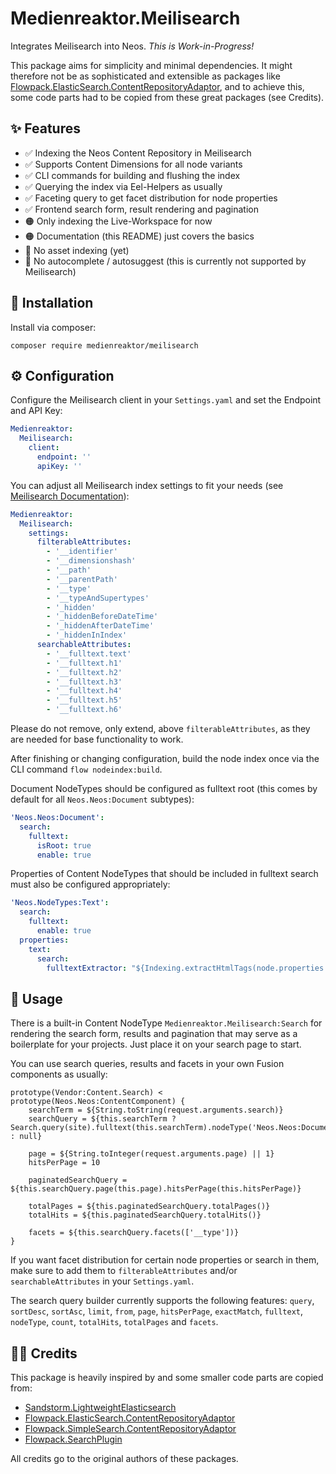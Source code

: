 # Medienreaktor.Meilisearch

Integrates Meilisearch into Neos. *This is Work-in-Progress!*

This package aims for simplicity and minimal dependencies. It might therefore not be as sophisticated and extensible as packages like [Flowpack.ElasticSearch.ContentRepositoryAdaptor](https://github.com/Flowpack/Flowpack.ElasticSearch.ContentRepositoryAdaptor), and to achieve this, some code parts had to be copied from these great packages (see Credits).

## ✨ Features

* ✅ Indexing the Neos Content Repository in Meilisearch
* ✅ Supports Content Dimensions for all node variants
* ✅ CLI commands for building and flushing the index
* ✅ Querying the index via Eel-Helpers as usually
* ✅ Faceting query to get facet distribution for node properties
* ✅ Frontend search form, result rendering and pagination
* 🟠 Only indexing the Live-Workspace for now
* 🟠 Documentation (this README) just covers the basics
* 🔴 No asset indexing (yet)
* 🔴 No autocomplete / autosuggest (this is currently not supported by Meilisearch)

## 🚀 Installation

Install via composer:

    composer require medienreaktor/meilisearch

## ⚙️ Configuration

Configure the Meilisearch client in your `Settings.yaml` and set the Endpoint and API Key:

```yaml
Medienreaktor:
  Meilisearch:
    client:
      endpoint: ''
      apiKey: ''
```

You can adjust all Meilisearch index settings to fit your needs (see [Meilisearch Documentation](https://www.meilisearch.com/docs/reference/api/settings)):

```yaml
Medienreaktor:
  Meilisearch:
    settings:
      filterableAttributes:
        - '__identifier'
        - '__dimensionshash'
        - '__path'
        - '__parentPath'
        - '__type'
        - '__typeAndSupertypes'
        - '_hidden'
        - '_hiddenBeforeDateTime'
        - '_hiddenAfterDateTime'
        - '_hiddenInIndex'
      searchableAttributes:
        - '__fulltext.text'
        - '__fulltext.h1'
        - '__fulltext.h2'
        - '__fulltext.h3'
        - '__fulltext.h4'
        - '__fulltext.h5'
        - '__fulltext.h6'
```

Please do not remove, only extend, above `filterableAttributes`, as they are needed for base functionality to work.

After finishing or changing configuration, build the node index once via the CLI command `flow nodeindex:build`. 

Document NodeTypes should be configured as fulltext root (this comes by default for all `Neos.Neos:Document` subtypes):

```yaml
'Neos.Neos:Document':
  search:
    fulltext:
      isRoot: true
      enable: true
```

Properties of Content NodeTypes that should be included in fulltext search must also be configured appropriately:

```yaml
'Neos.NodeTypes:Text':
  search:
    fulltext:
      enable: true
  properties:
    text:
      search:
        fulltextExtractor: "${Indexing.extractHtmlTags(node.properties.text)}"
```

## 📖 Usage

There is a built-in Content NodeType `Medienreaktor.Meilisearch:Search` for rendering the search form, results and pagination that may serve as a boilerplate for your projects. Just place it on your search page to start.

You can use search queries, results and facets in your own Fusion components as usually:

    prototype(Vendor:Content.Search) < prototype(Neos.Neos:ContentComponent) {
        searchTerm = ${String.toString(request.arguments.search)}
        searchQuery = ${this.searchTerm ? Search.query(site).fulltext(this.searchTerm).nodeType('Neos.Neos:Document') : null}

        page = ${String.toInteger(request.arguments.page) || 1}
        hitsPerPage = 10

        paginatedSearchQuery = ${this.searchQuery.page(this.page).hitsPerPage(this.hitsPerPage)}

        totalPages = ${this.paginatedSearchQuery.totalPages()}
        totalHits = ${this.paginatedSearchQuery.totalHits()}

        facets = ${this.searchQuery.facets(['__type'])}
    }

If you want facet distribution for certain node properties or search in them, make sure to add them to `filterableAttributes` and/or `searchableAttributes` in your `Settings.yaml`.

The search query builder currently supports the following features:
`query`, `sortDesc`, `sortAsc`, `limit`, `from`, `page`, `hitsPerPage`, `exactMatch`, `fulltext`, `nodeType`, `count`, `totalHits`, `totalPages` and `facets`.

## 👩‍💻 Credits

This package is heavily inspired by and some smaller code parts are copied from:

+ [Sandstorm.LightweightElasticsearch](https://github.com/sandstorm/LightweightElasticsearch)
+ [Flowpack.ElasticSearch.ContentRepositoryAdaptor](https://github.com/Flowpack/Flowpack.ElasticSearch.ContentRepositoryAdaptor)
+ [Flowpack.SimpleSearch.ContentRepositoryAdaptor](https://github.com/Flowpack/Flowpack.SimpleSearch.ContentRepositoryAdaptor)
+ [Flowpack.SearchPlugin](https://github.com/Flowpack/Flowpack.SearchPlugin)

All credits go to the original authors of these packages.
